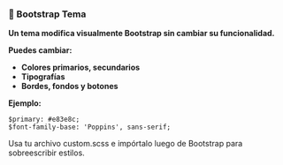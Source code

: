 ### **🎨 Bootstrap Tema**

**Un tema modifica visualmente Bootstrap sin cambiar su funcionalidad.**

**Puedes cambiar:**
* **Colores primarios, secundarios**
* **Tipografías**
* **Bordes, fondos y botones**

**Ejemplo:**
```
$primary: #e83e8c;
$font-family-base: 'Poppins', sans-serif;
```

Usa tu archivo custom.scss e impórtalo luego de Bootstrap para sobreescribir estilos.